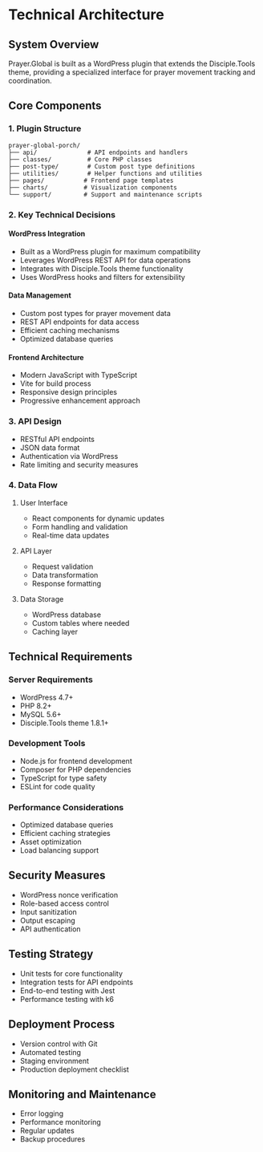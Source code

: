 # Technical Architecture

## System Overview
Prayer.Global is built as a WordPress plugin that extends the Disciple.Tools theme, providing a specialized interface for prayer movement tracking and coordination.

## Core Components

### 1. Plugin Structure
```
prayer-global-porch/
├── api/              # API endpoints and handlers
├── classes/          # Core PHP classes
├── post-type/        # Custom post type definitions
├── utilities/        # Helper functions and utilities
├── pages/           # Frontend page templates
├── charts/          # Visualization components
└── support/         # Support and maintenance scripts
```

### 2. Key Technical Decisions

#### WordPress Integration
- Built as a WordPress plugin for maximum compatibility
- Leverages WordPress REST API for data operations
- Integrates with Disciple.Tools theme functionality
- Uses WordPress hooks and filters for extensibility

#### Data Management
- Custom post types for prayer movement data
- REST API endpoints for data access
- Efficient caching mechanisms
- Optimized database queries

#### Frontend Architecture
- Modern JavaScript with TypeScript
- Vite for build process
- Responsive design principles
- Progressive enhancement approach

### 3. API Design
- RESTful API endpoints
- JSON data format
- Authentication via WordPress
- Rate limiting and security measures

### 4. Data Flow
1. User Interface
   - React components for dynamic updates
   - Form handling and validation
   - Real-time data updates

2. API Layer
   - Request validation
   - Data transformation
   - Response formatting

3. Data Storage
   - WordPress database
   - Custom tables where needed
   - Caching layer

## Technical Requirements

### Server Requirements
- WordPress 4.7+
- PHP 8.2+
- MySQL 5.6+
- Disciple.Tools theme 1.8.1+

### Development Tools
- Node.js for frontend development
- Composer for PHP dependencies
- TypeScript for type safety
- ESLint for code quality

### Performance Considerations
- Optimized database queries
- Efficient caching strategies
- Asset optimization
- Load balancing support

## Security Measures
- WordPress nonce verification
- Role-based access control
- Input sanitization
- Output escaping
- API authentication

## Testing Strategy
- Unit tests for core functionality
- Integration tests for API endpoints
- End-to-end testing with Jest
- Performance testing with k6

## Deployment Process
- Version control with Git
- Automated testing
- Staging environment
- Production deployment checklist

## Monitoring and Maintenance
- Error logging
- Performance monitoring
- Regular updates
- Backup procedures 